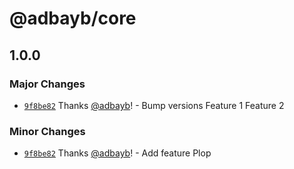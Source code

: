 # @adbayb/core

## 1.0.0

### Major Changes

-   [`9f8be82`](https://github.com/adbayb/poc-monorepo/commit/9f8be822c39c60d26dfa6322e45615a192a83f7e) Thanks [@adbayb](https://github.com/adbayb)! - Bump versions
    Feature 1
    Feature 2

### Minor Changes

-   [`9f8be82`](https://github.com/adbayb/poc-monorepo/commit/9f8be822c39c60d26dfa6322e45615a192a83f7e) Thanks [@adbayb](https://github.com/adbayb)! - Add feature
    Plop
